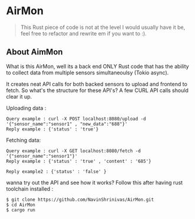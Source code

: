 # AirMon 

> This Rust piece of code is not at the level I would usually have it be, feel free to refactor and rewrite em if you want to :).

## About AimMon


What is this AirMon, well its a back end ONLY Rust code that has the ability to collect data from multiple sensors simultaneoulsy (Tokio async).

It creates neat API calls for both backed sensors to upload and frontend to fetch. So what's the structure for these API's?
A few CURL API calls should clear it up.

Uploading data : 
```
Query example : curl -X POST localhost:8080/upload -d '{"sensor_name":"sensor1" , "new_data":"688"}'
Reply example : {'status' : 'true'}
```
Fetching data:
```
Query example : curl -X GET localhost:8080/fetch -d '{"sensor_name":"sensor1"}'
Reply example : {'status' : 'true' , 'content' : '685'}

Reply example2 : {'status' : 'false' }
```

wanna try out the API and see how it works? Follow this after having rust toolchain installed :
```
$ git clone https://github.com/NavinShrinivas/AirMon.git 
$ cd AirMon
$ cargo run
```
